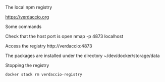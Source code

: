 The local npm registry

https://verdaccio.org


Some commands

Check that the host port is open
nmap -p 4873 localhost

Access the registry
http://verdaccio:4873

The packages are installed under the directory ~/dev/docker/storage/data


Stopping the registry
```
docker stack rm verdaccio-registry
```
